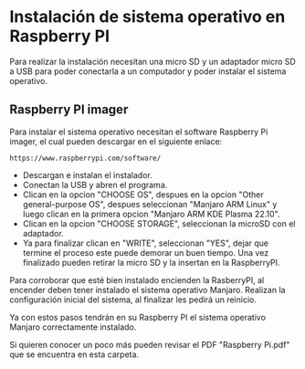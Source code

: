 # Instalación de sistema operativo en Raspberry PI

Para realizar la instalación necesitan una micro SD y un adaptador micro SD a USB para poder conectarla a un computador y poder instalar el sistema operativo.

## Raspberry PI imager

Para instalar el sistema operativo necesitan el software Raspberry Pi imager, el cual pueden descargar en el siguiente enlace:
````
https://www.raspberrypi.com/software/
````
+ Descargan e instalan el instalador.
+ Conectan la USB y abren el programa.
+ Clican en la opcion "CHOOSE OS", despues en la opcion "Other general-purpose OS", despues seleccionan "Manjaro ARM Linux" y luego clican en la primera opcion "Manjaro ARM KDE Plasma 22.10".
+ Clican en la opcion "CHOOSE STORAGE", seleccionan la microSD con el adaptador.
+ Ya para finalizar clican en "WRITE", seleccionan "YES", dejar que termine el proceso este puede demorar un buen tiempo.
Una vez finalizado pueden retirar la micro SD y la insertan en la RaspberryPI.

Para corroborar que esté bien instalado encienden la RasberryPI, al encender deben tener instalado el sistema operativo Manjaro.
Realizan la configuración inicial del sistema, al finalizar les pedirá un reinicio.

Ya con estos pasos tendrán en su Raspberry PI el sistema operativo Manjaro correctamente instalado.

Si quieren conocer un poco más pueden revisar el PDF "Raspberry Pi.pdf" que se encuentra en esta carpeta.
